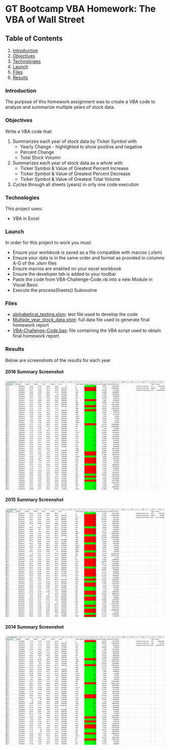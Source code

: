 # GT Bootcamp VBA Homework: The VBA of Wall Street

## Table of Contents
1. [Introduction](#introduction)
2. [Objectives](#objectives)
3. [Technologies](#technologies)
4. [Launch](#launch)
5. [Files](#files)
6. [Results](#results)

<a name="introduction"></a>
### Introduction
The purpose of this homework assignment was to create a VBA code to analyze and summarize multiple years of stock data. 

<a name="objectives"></a>
### Objectives
Write a VBA code that:
1. Summarizes each year of stock data by Ticker Symbol with
    * Yearly Change - highlighted to show positive and negative
    * Percent Change
    * Total Stock Volumn
2. Summarizes each year of stock data as a whole with
    * Ticker Symbol & Value of Greatest Percent Increase
    * Ticker Symbol & Value of Greatest Percent Decrease
    * Ticker Symbol & Value of Greatest Total Volume
3. Cycles through all sheets (years) in only one code execution

<a name="technologies"></a>
### Technologies
This project uses: 
* VBA in Excel

<a name="launch"></a>
### Launch
In order for this project to work you must:
* Ensure your workbook is saved as a file compatible with macros (.xlsm)
* Ensure your data is in the same order and format as provided in columns A-G of the .xlsm files
* Ensure macros are enabled on your excel workbook
* Ensure the developer tab is added to your toolbar
* Paste the code from VBA-Challenge-Code.vb into a new Module in Visual Basic
* Execute the processSheets() Subroutine

<a name="files"></a>
### Files
* [alphabetical_testing.xlsm](alphabetical_testing.xlsm): test file used to develop the code
* [Multiple_year_stock_data.xlsm](Multiple_year_stock_data.xlsm): full data file used to generate final homework report
* [VBA-Challenge-Code.bas](VBA-Challenge-Code.bas): file containing the VBA script used to obtain final homework report 

<a name="results"></a>
### Results
Below are screenshots of the results for each year
#### 2016 Summary Screenshot
![2016_Stock_Summary](2016_Stock_Summary_Screenshot.PNG)

#### 2015 Summary Screenshot
![2015_Stock_Summary](2015_Stock_Summary_Screenshot.PNG)

#### 2014 Summary Screenshot
![2014_Stock_Summary](2014_Stock_Summary_Screenshot.PNG)
